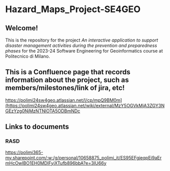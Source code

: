# Hazard_Maps_Project-SE4GEO


## Welcome!
This is the repository for the project _An interactive application to support disaster management activities during the
prevention and preparedness phases_ for the 2023-24 Software Engineering for Geoinformatics course at Politecnico di Milano.

## This is a Confluence page that records information about the project, such as members/milestones/link of jira, etc!
https://polimi24sw4geo.atlassian.net/l/cp/mpQ9BM0m](https://polimi24sw4geo.atlassian.net/wiki/external/MzY5OGVkMjA3ZGY3NGEzYzg0NjMzNTNlOTA5ODBmNDc


## Links to documents
### RASD
https://polimi365-my.sharepoint.com/:w:/g/personal/10658875_polimi_it/ES95EFgjeqpEi9aErmHcOwIBO1EH0MDIFyiXTufb896bbA?e=3IU66y
